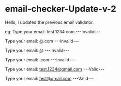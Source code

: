 # email-checker-Update-v-2
Hello, I updated the previous email validator.

eg:
Type your email: test.1234.com ---Invalid---

Type your email: @.com ---Invalid---

Type your email: @ ---Invalid---

Type your email: .com ---Invalid---

Type your email: test.1234@gmail.com ---Valid---

Type your email: test@gmail.com ---Valid---
